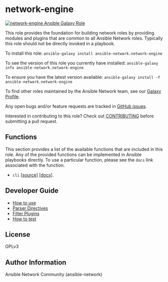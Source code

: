 # network-engine

[![network-engine Ansible Galaxy Role](https://img.shields.io/ansible/role/25206.svg)](https://galaxy.ansible.com/ansible-network/network-engine/)

This role provides the foundation for building network roles by providing
modules and plugins that are common to all Ansible Network roles.  Typically
this role should not be directly invoked in a playbook.

To install this role: `ansible-galaxy install ansible-network.network-engine`

To see the version of this role you currently have installed: `ansible-galaxy info ansible-network.network-engine`

To ensure you have the latest version available: `ansible-galaxy install -f ansible-network.network-engine`

To find other roles maintained by the Ansible Network team, see our [Galaxy Profile](https://galaxy.ansible.com/ansible-network/). 

Any open bugs and/or feature requests are tracked in [GitHub issues](https://github.com/ansible-network/network-engine/issues).

Interested in contributing to this role? Check out [CONTRIBUTING](https://github.com/ansible-network/network-engine/blob/devel/CONTRIBUTING.md) before submitting a pull request.

## Functions

This section provides a list of the available functions that are included in
this role.  Any of the provided functions can be implemented in Ansible
playbooks directly.  To use a particular function, please see the `docs` link
associated with the function.

* `cli` [[source]](https://github.com/ansible-network/network-engine/blob/devel/tasks/cli.yaml) [[docs]](https://github.com/ansible-network/network-engine/blob/devel/docs/tasks/cli.md).

## Developer Guide

- [How to use](https://github.com/ansible-network/network-engine/blob/devel/docs/user_guide/README.md)
- [Parser Directives](https://github.com/ansible-network/network-engine/blob/devel/docs/directives/parser_directives.md)
- [Filter Plugins](https://github.com/ansible-network/network-engine/blob/devel/docs/plugins/filter_plugins.md)
- [How to test](https://github.com/ansible-network/network-engine/blob/devel/docs/tests/test_guide.md)


## License

GPLv3

## Author Information

Ansible Network Community (ansible-network)
